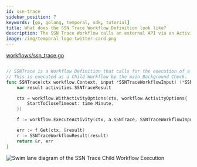 ```yaml
---
id: ssn-trace
sidebar_position: 7
keywords: [go, golang, temporal, sdk, tutorial]
title: What does the SSN Trace Workflow Definition look like?
description: The SSN Trace Workflow calls an external API via an Activity Execution and returns the results.
image: /img/temporal-logo-twitter-card.png
---
```


<!--SNIPSTART background-checks-ssn-trace-workflow-definition-->
[workflows/ssn_trace.go](https://github.com/temporalio/background-checks/blob/master/workflows/ssn_trace.go)
```go

// SSNTrace is a Workflow Definition that calls for the execution of a single Activity.
// This is executed as a Child Workflow by the main Background Check.
func SSNTrace(ctx workflow.Context, input *SSNTraceWorkflowInput) (*SSNTraceWorkflowResult, error) {
	var result activities.SSNTraceResult

	ctx = workflow.WithActivityOptions(ctx, workflow.ActivityOptions{
		StartToCloseTimeout: time.Minute,
	})

	f := workflow.ExecuteActivity(ctx, a.SSNTrace, SSNTraceWorkflowInput(*input))

	err := f.Get(ctx, &result)
	r := SSNTraceWorkflowResult(result)
	return &r, err
}

```
<!--SNIPEND-->

![Swim lane diagram of the SSN Trace Child Workflow Execution](images/ssn-trace-flow.svg)
